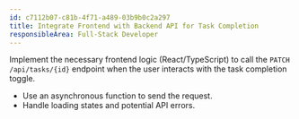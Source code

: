 ```yaml
---
id: c7112b07-c81b-4f71-a489-03b9b0c2a297
title: Integrate Frontend with Backend API for Task Completion
responsibleArea: Full-Stack Developer
---
```

Implement the necessary frontend logic (React/TypeScript) to call the `PATCH /api/tasks/{id}` endpoint when the user interacts with the task completion toggle.
*   Use an asynchronous function to send the request.
*   Handle loading states and potential API errors.
